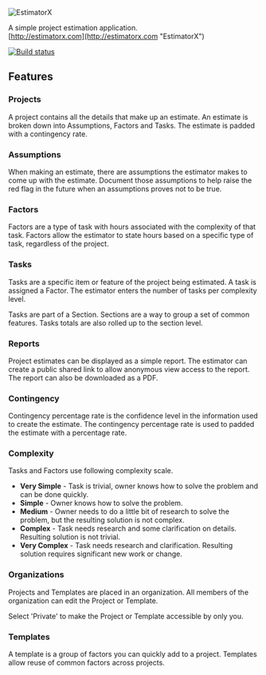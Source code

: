 ![EstimatorX](https://raw.githubusercontent.com/loresoft/Estimatorx/master/Code/Source/Estimatorx.Web/Content/EstimatorX-logo.png)

A simple project estimation application.   
[http://estimatorx.com](http://estimatorx.com "EstimatorX")

[![Build status](https://ci.appveyor.com/api/projects/status/8pc9g61vm9yxqrbc)](https://ci.appveyor.com/project/LoreSoft/estimatorx)

## Features

### Projects

A project contains all the details that make up an estimate. An estimate is broken down into Assumptions, Factors and Tasks. The estimate is padded with a contingency rate.

### Assumptions

When making an estimate, there are assumptions the estimator makes to come up with the estimate. Document those assumptions to help raise the red flag in the future when an assumptions proves not to be true.

### Factors

Factors are a type of task with hours associated with the complexity of that task. Factors allow the estimator to state hours based on a specific type of task, regardless of the project.

### Tasks

Tasks are a specific item or feature of the project being estimated. A task is assigned a Factor. The estimator enters the number of tasks per complexity level.

Tasks are part of a Section. Sections are a way to group a set of common features. Tasks totals are also rolled up to the section level.

### Reports

Project estimates can be displayed as a simple report. The estimator can create a public shared link to allow anonymous view access to the report. The report can also be downloaded as a PDF.

### Contingency

Contingency percentage rate is the confidence level in the information used to create the estimate. The contingency percentage rate is used to padded the estimate with a percentage rate.

### Complexity

Tasks and Factors use following complexity scale.

* **Very Simple** - Task is trivial, owner knows how to solve the problem and can be done quickly.
* **Simple** - Owner knows how to solve the problem.
* **Medium** - Owner needs to do a little bit of research to solve the problem, but the resulting solution is not complex.
* **Complex** - Task needs research and some clarification on details. Resulting solution is not trivial.
* **Very Complex** - Task needs research and clarification. Resulting solution requires significant new work or change.

### Organizations

Projects and Templates are placed in an organization. All members of the organization can edit the Project or Template.

Select 'Private' to make the Project or Template accessible by only you.

### Templates

A template is a group of factors you can quickly add to a project. Templates allow reuse of common factors across projects.
